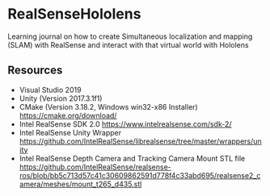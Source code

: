 # RealSenseHololens
Learning journal on how to create Simultaneous localization and mapping (SLAM) with RealSense and interact with that virtual world with Hololens


## Resources
* Visual Studio 2019
* Unity (Version 2017.3.1f1)
* CMake (Version 3.18.2, Windows win32-x86 Installer) https://cmake.org/download/
* Intel RealSense SDK 2.0 https://www.intelrealsense.com/sdk-2/
* Intel RealSense Unity Wrapper https://github.com/IntelRealSense/librealsense/tree/master/wrappers/unity
* Intel RealSense Depth Camera and Tracking Camera Mount STL file https://github.com/IntelRealSense/realsense-ros/blob/bb5c713d57c41c30609862591d778f4c33abd695/realsense2_camera/meshes/mount_t265_d435.stl
